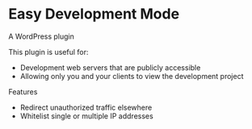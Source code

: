 # Easy Development Mode

A WordPress plugin

This plugin is useful for:

- Development web servers that are publicly accessible
- Allowing only you and your clients to view the development project

Features

- Redirect unauthorized traffic elsewhere
- Whitelist single or multiple IP addresses